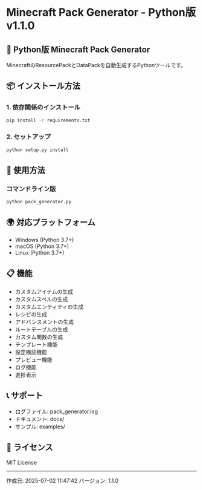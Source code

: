# Minecraft Pack Generator - Python版 v1.1.0

## 🐍 Python版 Minecraft Pack Generator

MinecraftのResourcePackとDataPackを自動生成するPythonツールです。

## 📦 インストール方法

### 1. 依存関係のインストール
```bash
pip install -r requirements.txt
```

### 2. セットアップ
```bash
python setup.py install
```

## 🚀 使用方法

### コマンドライン版
```bash
python pack_generator.py
```


## 🌍 対応プラットフォーム
- Windows (Python 3.7+)
- macOS (Python 3.7+)
- Linux (Python 3.7+)

## 📋 機能
- カスタムアイテムの生成
- カスタムスペルの生成
- カスタムエンティティの生成
- レシピの生成
- アドバンスメントの生成
- ルートテーブルの生成
- カスタム関数の生成
- テンプレート機能
- 設定検証機能
- プレビュー機能
- ログ機能
- 進捗表示


## 📞 サポート
- ログファイル: pack_generator.log
- ドキュメント: docs/
- サンプル: examples/

## 📄 ライセンス
MIT License

---
作成日: 2025-07-02 11:47:42
バージョン: 1.1.0
